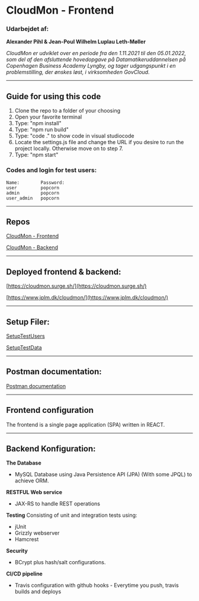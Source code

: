 # CloudMon - Frontend
### Udarbejdet af:
**Alexander Pihl & Jean-Poul Wilhelm Luplau Leth-Møller**

*CloudMon er udviklet over en periode fra den 1.11.2021 til den 05.01.2022, som del af den afsluttende hovedopgave på Datamatikeruddannelsen på Copenhagen Business Academy Lyngby, og tager udgangspunkt i en problemstilling, der ønskes løst, i virksomheden GovCloud.*

--- 

## Guide for using this code
1. Clone the repo to a folder of your choosing
2. Open your favorite terminal
3. Type: "npm install"
4. Type: "npm run build"
5. Type: "code ." to show code in visual studiocode
6. Locate the settings.js file and change the URL if you desire to run the project locally. Otherwise move on to step 7.
7. Type: "npm start"

### Codes and login for test users:
    Name:        Password:
    user         popcorn
    admin        popcorn
    user_admin   popcorn

---
## Repos
[CloudMon - Frontend](https://github.com/Jean-Poul/CloudMon_frontend)

[CloudMon - Backend](https://github.com/Jean-Poul/CloudMon_backend)

---

## Deployed frontend & backend:
[https://cloudmon.surge.sh/](https://cloudmon.surge.sh/)

[https://www.jplm.dk/cloudmon/](https://www.jplm.dk/cloudmon/)

---

## Setup Filer:
[SetupTestUsers](https://gist.github.com/Jean-Poul/5809e72e97be979e29daaed60ef662d1)

[SetupTestData](https://gist.github.com/Jean-Poul/c7badf890de76f6a0738e3b358a47c5f)

---

## Postman documentation:
[Postman documentation](https://documenter.getpostman.com/view/12822718/UVR5s9RN)

---

## Frontend configuration
The frontend is a single page application (SPA) written in REACT.

---

## Backend Konfiguration:
**The Database**
- MySQL Database using Java Persistence API (JPA) (With some JPQL) to achieve ORM.
  
**RESTFUL Web service**
- JAX-RS to handle REST operations

**Testing**
Consisting of unit and integration tests using:
- jUnit
- Grizzly webserver
- Hamcrest

**Security**
- BCrypt plus hash/salt configurations.

**CI/CD pipeline**
- Travis configuration with github hooks - Everytime you push, travis builds and deploys
